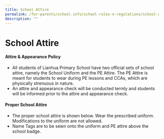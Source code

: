 ```yaml
---
title: School Attire
permalink: /for-parents/school-info/school-rules-n-regulations/school-attire/
description: ""
---
```

# School Attire

#### Attire & Appearance Policy

*   All students of Lianhua Primary School have two official sets of school attire, namely the School Uniform and the PE Attire. The PE Attire is meant for students to wear during PE lessons and CCAs, which are physically strenuous in nature.
*   An attire and appearance check will be conducted termly and students will be informed prior to the attire and appearance check.

#### Proper School Attire

*   The proper school attire is shown below. Wear the prescribed uniform. Modifications to the uniform are not allowed.
*   Name Tags are to be sewn onto the uniform and PE attire above the school badge.